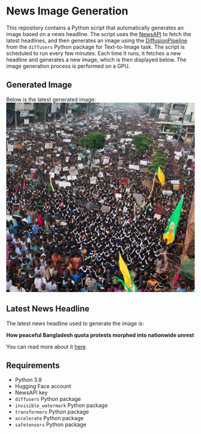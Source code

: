 # News Image Generation
This repository contains a Python script that automatically generates an image based on a news headline. The script uses the [NewsAPI](https://newsapi.org/) to fetch the latest headlines, and then generates an image using the [DiffusionPipeline](https://github.com/huggingface/diffusers) from the `diffusers` Python package for Text-to-Image task.
The script is scheduled to run every few minutes. Each time it runs, it fetches a new headline and generates a new image, which is then displayed below. The image generation process is performed on a GPU.

## Generated Image
Below is the latest generated image:
![Generated Image](image.png)

## Latest News Headline
The latest news headline used to generate the image is:

**How peaceful Bangladesh quota protests morphed into nationwide unrest**

You can read more about it [here](https://news.google.com/rss/articles/CBMibmh0dHBzOi8vd3d3LmFsamF6ZWVyYS5jb20vbmV3cy8yMDI0LzcvMjEvaG93LXBlYWNlZnVsLWJhbmdsYWRlc2gtcXVvdGEtcHJvdGVzdHMtbW9ycGhlZC1pbnRvLW5hdGlvbndpZGUtdW5yZXN00gFyaHR0cHM6Ly93d3cuYWxqYXplZXJhLmNvbS9hbXAvbmV3cy8yMDI0LzcvMjEvaG93LXBlYWNlZnVsLWJhbmdsYWRlc2gtcXVvdGEtcHJvdGVzdHMtbW9ycGhlZC1pbnRvLW5hdGlvbndpZGUtdW5yZXN0?oc=5).

## Requirements
- Python 3.8
- Hugging Face account
- NewsAPI key
- `diffusers` Python package
- `invisible_watermark` Python package
- `transformers` Python package
- `accelerate` Python package
- `safetensors` Python package
